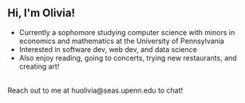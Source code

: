 ## Hi, I'm Olivia! 
- Currently a sophomore studying computer science with minors in economics and mathematics at the University of Pennsylvania
- Interested in software dev, web dev, and data science
- Also enjoy reading, going to concerts, trying new restaurants, and creating art!
<br>
Reach out to me at huolivia@seas.upenn.edu to chat!

<!--
**olivianhu/olivianhu** is a ✨ _special_ ✨ repository because its `README.md` (this file) appears on your GitHub profile.

Here are some ideas to get you started:

- 🔭 I’m currently working on ...
- 🌱 I’m currently learning ...
- 👯 I’m looking to collaborate on ...
- 🤔 I’m looking for help with ...
- 💬 Ask me about ...
- 📫 How to reach me: ...
- 😄 Pronouns: ...
- ⚡ Fun fact: ...
-->
